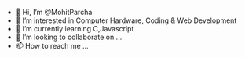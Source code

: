 - 👋 Hi, I’m @MohitParcha
- 👀 I’m interested in Computer Hardware, Coding & Web Development
- 🌱 I’m currently learning C,Javascript
- 💞️ I’m looking to collaborate on ...
- 📫 How to reach me ...


